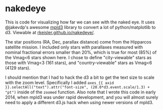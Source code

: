 nakedeye
========

This is code for visualizing how far we can see with the naked eye.  It uses @jakevdp's awesome [mpld3](https://github.com/jakevdp/mpld3) library to convert a lot of python/matplotlib to d3.  Viewable at [rkeisler.github.io/nakedeye/](http://rkeisler.github.io/nakedeye/).

The star positions (RA, Dec, parallax distance) come from the Hipparcos satellite mission.  I included only stars with parallaxes measured with nominal fractional errors smaller than 20%, which is true for most (85%) of the Vmag<6 stars shown here.  I chose to define "city-viewable" stars as those with Vmag<3 (161 stars), and "country-viewable" stars as Vmag<6 (4129 stars).

I should mention that I had to hack the d3 a bit to get the text size to scale with the zoom level.  Specifically I added `axes_{{ axid }}.selectAll("text").attr("font-size", (20.0*d3.event.scale/1.3) + "pt")` inside of the `zoomed` function.  Also note that I wrote this code in early 2014, when mpld3 was under rapid development, and you will almost surely need to apply a different d3.js hack when using newer versions of mpld3.
